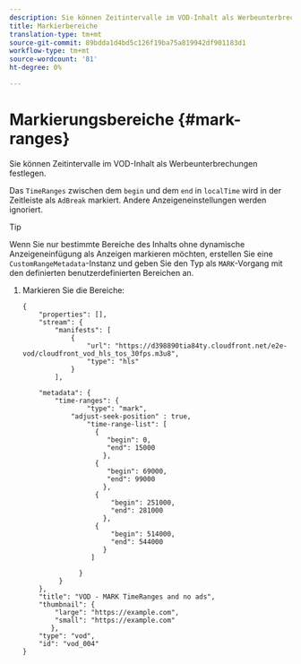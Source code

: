 ```yaml
---
description: Sie können Zeitintervalle im VOD-Inhalt als Werbeunterbrechungen festlegen.
title: Markierbereiche
translation-type: tm+mt
source-git-commit: 89bdda1d4bd5c126f19ba75a819942df901183d1
workflow-type: tm+mt
source-wordcount: '81'
ht-degree: 0%

---
```



# Markierungsbereiche {#mark-ranges}

Sie können Zeitintervalle im VOD-Inhalt als Werbeunterbrechungen festlegen.

Das `TimeRanges` zwischen dem `begin` und dem `end` in `localTime` wird in der Zeitleiste als `AdBreak` markiert. Andere Anzeigeneinstellungen werden ignoriert.

>[!TIP]
>
>Wenn Sie nur bestimmte Bereiche des Inhalts ohne dynamische Anzeigeneinfügung als Anzeigen markieren möchten, erstellen Sie eine `CustomRangeMetadata`-Instanz und geben Sie den Typ als `MARK`-Vorgang mit den definierten benutzerdefinierten Bereichen an.

1. Markieren Sie die Bereiche:

   ```
   {   
       "properties": [],
       "stream": {
           "manifests": [
               {
                   "url": "https://d398890tia84ty.cloudfront.net/e2e-vod/cloudfront_vod_hls_tos_30fps.m3u8",
                   "type": "hls"
               }
           ],
   
       "metadata": {
           "time-ranges": {
                   "type": "mark",
               "adjust-seek-position" : true,   
                   "time-range-list": [
                     {
                        "begin": 0,
                        "end": 15000
                       },
                     {
                        "begin": 69000,
                        "end": 99000
                       },
                     {
                         "begin": 251000,
                         "end": 281000
                       },
                     {
                         "begin": 514000,
                         "end": 544000
                       }
                    ]
   
                 }
            }           
       },   
       "title": "VOD - MARK TimeRanges and no ads",
       "thumbnail": {
           "large": "https://example.com",
           "small": "https://example.com"
          },
       "type": "vod",
       "id": "vod_004"
   }
   ```

